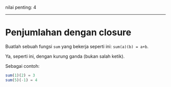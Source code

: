 nilai penting: 4

---

# Penjumlahan dengan closure

Buatlah sebuah fungsi `sum` yang bekerja seperti ini: `sum(a)(b) = a+b`.

Ya, seperti ini, dengan kurung ganda (bukan salah ketik).

Sebagai contoh:

```js
sum(1)(2) = 3
sum(5)(-1) = 4
```

